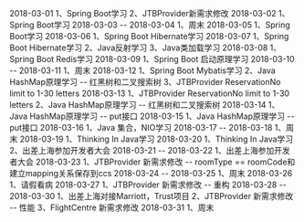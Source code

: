 2018-03-01
1、Spring Boot学习
2、JTBProvider新需求修改
2018-03-02
1、Spring Boot学习
2018-03-03 -- 2018-03-04
1、周末
2018-03-05
1、Spring Boot学习
2018-03-06
1、Spring Boot Hibernate学习
2018-03-07
1、Spring Boot Hibernate学习
2、Java反射学习
3、Java类加载学习
2018-03-08
1、Spring Boot Redis学习
2018-03-09
1、Spring Boot 启动原理学习
2018-03-10 -- 2018-03-11
1、周末
2018-03-12
1、Spring Boot Mybatis学习
2、Java HashMap原理学习 -- 红黑树和二叉搜索树
3、JTBProvider ReservationNo limit to 1-30 letters
2018-03-13
1、JTBProvider ReservationNo limit to 1-30 letters
2、Java HashMap原理学习 -- 红黑树和二叉搜索树
2018-03-14
1、Java HashMap原理学习 -- put接口
2018-03-15
1、Java HashMap原理学习 -- put接口
2018-03-16
1、Java 集合，NIO学习
2018-03-17 -- 2018-03-18
1、周末
2018-03-19
1、Thinking In Java学习
2018-03-20
1、Thinking In Java学习
2、出差上海参加开发者大会
2018-03-21 -- 2018-03-22
1、出差上海参加开发者大会
2018-03-23
1、JTBProvider 新需求修改 -- roomType == roomCode和建立mapping关系保存到ccs
2018-03-24 -- 2018-03-25
1、周末
2018-03-26
1、请假看病
2018-03-27
1、JTBProvider 新需求修改 -- 重构
2018-03-28 -- 2018-03-30
1、出差上海对接Marriott，Trust项目
2、JTBProvider 新需求修改 -- 性能
3、FlightCentre 新需求修改
2018-03-31
1、周末